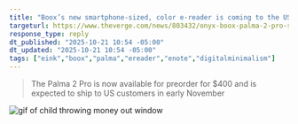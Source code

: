 ```yaml
---
title: "Boox’s new smartphone-sized, color e-reader is coming to the US"
targeturl: https://www.theverge.com/news/803432/onyx-boox-palma-2-pro-smartphone-color-e-ink-5g-android-stylus
response_type: reply
dt_published: "2025-10-21 10:54 -05:00"
dt_updated: "2025-10-21 10:54 -05:00"
tags: ["eink","boox","palma","ereader","enote","digitalminimalism"]
---
```


> ﻿The Palma 2 Pro is now available for preorder for $400 and is expected to ship to US customers in early November

![gif of child throwing money out window](https://tenor.com/nZ8rU03TT4d.gif)
